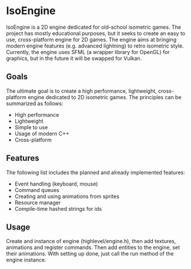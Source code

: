 # IsoEngine
IsoEngine is a 2D engine dedicated for old-school isometric games. The project has mostly educational purposes, but it seeks to create an easy to use, cross-platform engine for 2D games. The engine aims at bringing modern engine features (e.g. advanced lightning) to retro isometric style. Currently, the engine uses SFML (a wrapper library for OpenGL) for graphics, but in the future it will be swapped for Vulkan.

## Goals
The ultimate goal is to create a high performance, lightweight, cross-platform engine dedicated to 2D isometric games. The principles can be summarized as follows:

- High performance
- Lightweight
- Simple to use
- Usage of modern C++
- Cross-platform

## Features
The following list includes the planned and already implemented features:

- Event handling (keyboard, mouse)
- Command queues
- Creating and using animations from sprites
- Resource manager
- Compile-time hashed strings for ids

## Usage
Create and instance of engine (highlevel/engine.h), then add textures, animations and register commands. Then add entities to the engine, set their animations. With setting up done, just call the run method of the engine instance.
